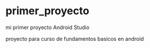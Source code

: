 # primer_proyecto
mi primer proyecto Android Studio

proyecto para curso de fundamentos basicos en android 
